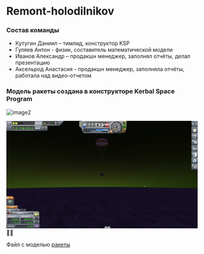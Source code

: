 # Remont-holodilnikov
### Состав команды
- Кутугин Даниил – тимлид, конструктор KSP
- Гуляев Антон - физик, составитель математической модели
- Иванов Александр – продакшн менеджер, заполнял отчёты, делал презентацию
- Аксельрод Анастасия - продакшн менеджер, заполняла отчёты, работала над видео-отчетом

### Модель ракеты создана в конструкторе Kerbal Space Program
![image2](https://github.com/dkutugin3/Remont-holodilnikov/blob/main/Pictures/launch.png)

![image1](https://github.com/dkutugin3/Remont-holodilnikov/blob/main/Pictures/land.png)

Файл с моделью [ракеты](Venus_5.craft)
